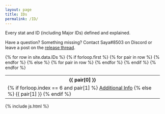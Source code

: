 ```yaml
---
layout: page
title: IDs
permalink: /ID/
---
```

Every stat and ID (including Major IDs) defined and explained.

<p>Have a question? Something missing? Contact Saya#8503 on Discord or leave a post on the <a href="https://forums.wynncraft.com/threads/uwynn-release-thread.295591/">release thread</a>.</p>

<table class="table-dark">
  {% for row in site.data.IDs %}
    {% if forloop.first %}
    <tr>
      {% for pair in row %}
        <th>{{ pair[0] }}</th>
      {% endfor %}
    </tr>
    {% else %}
    <tr>
      {% for pair in row %}
        <td>
          {% if forloop.index == 6 and pair[1] %}
            <a href="{{ pair[1] }}">Additional Info</a>
          {% else %}
            {{ pair[1] }}
          {% endif %}
        </td>
      {% endfor %}
    </tr>
    {% endif %}
  {% endfor %}
</table>

{% include js.html %}